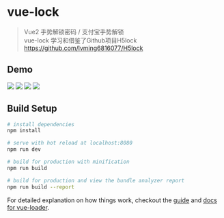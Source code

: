 # vue-lock

> Vue2 手势解锁密码 / 支付宝手势解锁   
> vue-lock 学习和借鉴了Github项目H5lock  https://github.com/lvming6816077/H5lock

## Demo

<img src="https://raw.githubusercontent.com/guntertien/vue-lock/master/demo%20page/p1.jpeg" />
<img src="https://raw.githubusercontent.com/guntertien/vue-lock/master/demo%20page/p2.jpeg" />
<img src="https://raw.githubusercontent.com/guntertien/vue-lock/master/demo%20page/p3.jpeg" />
<img src="https://raw.githubusercontent.com/guntertien/vue-lock/master/demo%20page/p4.jpeg" />

## Build Setup

``` bash
# install dependencies
npm install

# serve with hot reload at localhost:8080
npm run dev

# build for production with minification
npm run build

# build for production and view the bundle analyzer report
npm run build --report
```

For detailed explanation on how things work, checkout the [guide](http://vuejs-templates.github.io/webpack/) and [docs for vue-loader](http://vuejs.github.io/vue-loader).
